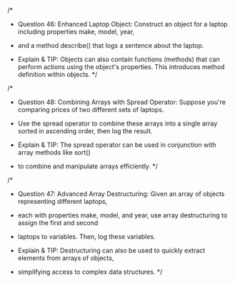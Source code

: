 /*
* Question 46: Enhanced Laptop Object: Construct an object for a laptop including properties make, model, year, 
* and a method describe() that logs a sentence about the laptop.

* Explain & TIP: Objects can also contain functions (methods) that can perform actions using the object's 
properties. This introduces method definition within objects.
*/

/*
* Question 48: Combining Arrays with Spread Operator: Suppose you're comparing prices of two different sets of laptops. 
* Use the spread operator to combine these arrays into a single array sorted in ascending order, then log the result.

* Explain & TIP: The spread operator can be used in conjunction with array methods like sort() 
* to combine and manipulate arrays efficiently.
*/

/*
* Question 47: Advanced Array Destructuring: Given an array of objects representing different laptops, 
* each with properties make, model, and year, use array destructuring to assign the first and second 
* laptops to variables. Then, log these variables.

* Explain & TIP: Destructuring can also be used to quickly extract elements from arrays of objects, 
* simplifying access to complex data structures.
*/